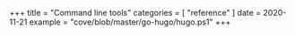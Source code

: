 +++
title = "Command line tools"
categories = [ "reference" ]
date = 2020-11-21
example = "cove/blob/master/go-hugo/hugo.ps1"
+++
